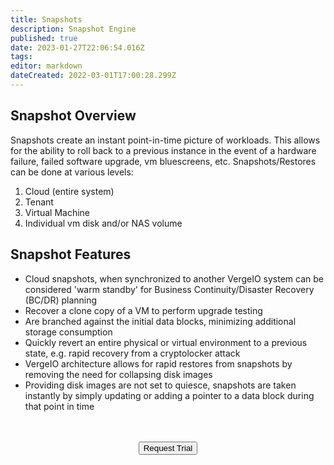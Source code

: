 ```yaml
---
title: Snapshots
description: Snapshot Engine
published: true
date: 2023-01-27T22:06:54.016Z
tags: 
editor: markdown
dateCreated: 2022-03-01T17:00:28.299Z
---
```


## Snapshot Overview
Snapshots create an instant point-in-time picture of workloads. This allows for the ability to roll back to a previous instance in the event of a hardware failure, failed software upgrade, vm bluescreens, etc. 
Snapshots/Restores can be done at various levels: 
1. Cloud (entire system)
1. Tenant
1. Virtual Machine
1. Individual vm disk and/or NAS volume

## Snapshot Features

- Cloud snapshots, when synchronized to another VergeIO system can be considered 'warm standby' for Business Continuity/Disaster Recovery (BC/DR) planning
- Recover a clone copy of a VM to perform upgrade testing
- Are branched against the initial data blocks, minimizing additional storage consumption
- Quickly revert an entire physical or virtual environment to a previous state, e.g. rapid recovery from a cryptolocker attack
- VergeIO architecture allows for rapid restores from snapshots by removing the need for collapsing disk images
- Providing disk images are not set to quiesce, snapshots are taken instantly by simply updating or adding a pointer to a data block during that point in time

<br>
<br>
<div style="text-align:center; margin-bottom:5px">
  <a href="https://www.verge.io/test-drive#Demo-Section"><button class="button-cta">Request Trial</button></a>
</div>
